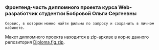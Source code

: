 ### Фронтенд-часть дипломного проекта курса Web-разработчик студентки Бобровой Ольги Сергеевны
```
Сервис, в котором можно найти фильмы по запросу и сохранить в личном кабинете.
```

Макет дипломного проекта находится в zip-архиве в корне данного репозитория [Diploma.fig.zip](./Diploma.fig.zip).
